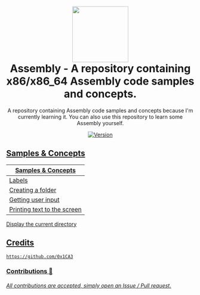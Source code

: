 <h1 align="center">
	<img src="https://www.pngkey.com/png/full/479-4794953_assembly-x86-x86-icon.png" width="150px"><br>
    Assembly - A repository containing x86/x86_64 Assembly code samples and concepts.
</h1>
<p align="center">
	A repository containing Assembly code samples and concepts because I'm currently learning it. You can also use this repository to learn some Assembly yourself.
</p>

<p align="center">
	<a href="https://deno.land" target="_blank">
    	<img src="https://img.shields.io/badge/Version-1.0.0-7DCDE3?style=for-the-badge" alt="Version">
</p>
  
## Samples & Concepts
Samples & Concepts  |
-------- |
Labels |
Creating a folder |
Getting user input |
Printing text to the screen |
Display the current directory 
  
## Credits
```
https://github.com/0x1CA3
```

### Contributions 🎉
###### All contributions are accepted, simply open an Issue / Pull request.
